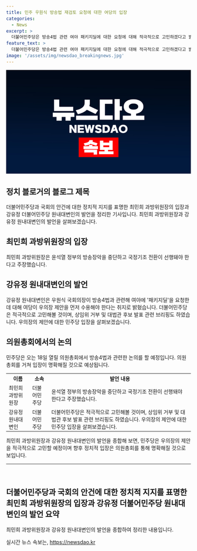 ```yaml
---
title: 민주 우원식 방송법 재검토 요청에 대한 여당의 입장
categories:
  - News
excerpt: >
  더불어민주당은 방송4법 관련 여야 패키지딜에 대한 요청에 대해 적극적으로 고민하겠다고 밝혀, 의원총회를 통해 입장을 결정할 것이라고 전했다. 또한, 최민희 의원은 윤석열 정부의 방송장악 중단을 먼저 해야 한다고 주장했으며, 이에 대한 민주당과 방위원들의 대체적 입장을 밝혔다. 이에 대한 우원식 국회의장의 요청에 대한 답변은 일주일간 기다리겠다는 입장이라고 전해졌다.
feature_text: >
  더불어민주당은 방송4법 관련 여야 패키지딜에 대한 요청에 대해 적극적으로 고민하겠다고 밝혀, 의원총회를 통해 입장을 결정할 것이라고 전했다. 또한, 최민희 의원은 윤석열 정부의 방송장악 중단을 먼저 해야 한다고 주장했으며, 이에 대한 민주당과 방위원들의 대체적 입장을 밝혔다. 이에 대한 우원식 국회의장의 요청에 대한 답변은 일주일간 기다리겠다는 입장이라고 전해졌다.
image: '/assets/img/newsdao_breakingnews.jpg'
---
```


<p><img src="/assets/img/newsdao_breakingnews.jpg" alt="ranknews 속보" /></p>

<h2 data-ke-size="size26">정치 블로거의 블로그 제목</h2>

<p data-ke-size="size16">더불어민주당과 국회의 안건에 대한 정치적 지지를 표명한 최민희 과방위원장의 입장과 강유정 더불어민주당 원내대변인의 발언을 정리한 기사입니다. 최민희 과방위원장과 강유정 원내대변인의 발언을 살펴보겠습니다.</p>

<h2 data-ke-size="size24">최민희 과방위원장의 입장</h2>

<p data-ke-size="size16">최민희 과방위원장은 윤석열 정부의 방송장악을 중단하고 국정기조 전환이 선행돼야 한다고 주장했습니다.</p>

<h2 data-ke-size="size24">강유정 원내대변인의 발언</h2>

<p data-ke-size="size16">강유정 원내대변인은 우원식 국회의장이 방송4법과 관련해 여야에 '패키지딜'을 요청한 데 대해 여당이 우의장 제안을 먼저 수용해야 한다는 취지로 밝혔습니다. 더불어민주당은 적극적으로 고민해볼 것이며, 상임위 거부 및 대법관 후보 발표 관련 브리핑도 하였습니다. 우의장의 제안에 대한 민주당 입장을 살펴보겠습니다.</p>

<h2 data-ke-size="size24">의원총회에서의 논의</h2>

<p data-ke-size="size16">민주당은 오는 18일 열릴 의원총회에서 방송4법과 관련한 논의를 할 예정입니다. 의원총회를 거쳐 입장이 명확해질 것으로 예상됩니다.</p>

<table>
  <tr>
    <th>이름</th>
    <th>소속</th>
    <th>발언 내용</th>
  </tr>
  <tr>
    <td>최민희 과방위원장</td>
    <td>더불어민주당</td>
    <td>윤석열 정부의 방송장악을 중단하고 국정기조 전환이 선행돼야 한다고 주장했습니다.</td>
  </tr>
  <tr>
    <td>강유정 원내대변인</td>
    <td>더불어민주당</td>
    <td>더불어민주당은 적극적으로 고민해볼 것이며, 상임위 거부 및 대법관 후보 발표 관련 브리핑도 하였습니다. 우의장의 제안에 대한 민주당 입장을 살펴보겠습니다.</td>
  </tr>
</table>

<p data-ke-size="size16">최민희 과방위원장과 강유정 원내대변인의 발언을 종합해 보면, 민주당은 우의장의 제안을 적극적으로 고민할 예정이며 향후 정치적 입장은 의원총회를 통해 명확해질 것으로 보입니다.</p>

<hr>

<p data-ke-size="size16">&nbsp;</p> 

<h2 data-ke-size="size26">더불어민주당과 국회의 안건에 대한 정치적 지지를 표명한 최민희 과방위원장의 입장과 강유정 더불어민주당 원내대변인의 발언 요약</h2>

<p data-ke-size="size16">최민희 과방위원장과 강유정 원내대변인의 발언을 종합하여 정리한 내용입니다.</p>
실시간 뉴스 속보는, <a href="https://newsdao.kr" rel="dofollow">https://newsdao.kr</a>


